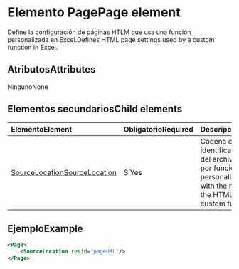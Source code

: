 # <a name="page-element"></a><span data-ttu-id="109a7-101">Elemento Page</span><span class="sxs-lookup"><span data-stu-id="109a7-101">Page element</span></span>

<span data-ttu-id="109a7-102">Define la configuración de páginas HTLM que usa una función personalizada en Excel.</span><span class="sxs-lookup"><span data-stu-id="109a7-102">Defines HTML page settings used by a custom function in Excel.</span></span>

## <a name="attributes"></a><span data-ttu-id="109a7-103">Atributos</span><span class="sxs-lookup"><span data-stu-id="109a7-103">Attributes</span></span>

<span data-ttu-id="109a7-104">Ninguno</span><span class="sxs-lookup"><span data-stu-id="109a7-104">None</span></span>

## <a name="child-elements"></a><span data-ttu-id="109a7-105">Elementos secundarios</span><span class="sxs-lookup"><span data-stu-id="109a7-105">Child elements</span></span>

|  <span data-ttu-id="109a7-106">Elemento</span><span class="sxs-lookup"><span data-stu-id="109a7-106">Element</span></span>  |  <span data-ttu-id="109a7-107">Obligatorio</span><span class="sxs-lookup"><span data-stu-id="109a7-107">Required</span></span>  |  <span data-ttu-id="109a7-108">Descripción</span><span class="sxs-lookup"><span data-stu-id="109a7-108">Description</span></span>  |
|:-----|:-----|:-----|
|  [<span data-ttu-id="109a7-109">SourceLocation</span><span class="sxs-lookup"><span data-stu-id="109a7-109">SourceLocation</span></span>](customfunctionssourcelocation.md)  |  <span data-ttu-id="109a7-110">Sí</span><span class="sxs-lookup"><span data-stu-id="109a7-110">Yes</span></span>  | <span data-ttu-id="109a7-111">Cadena con el identificador de recurso del archivo HTML usado por funciones personalizadas.</span><span class="sxs-lookup"><span data-stu-id="109a7-111">String with the resource id of the HTML file used by custom functions.</span></span> |

## <a name="example"></a><span data-ttu-id="109a7-112">Ejemplo</span><span class="sxs-lookup"><span data-stu-id="109a7-112">Example</span></span>

```xml
<Page>
    <SourceLocation resid="pageURL"/>
</Page>
```
